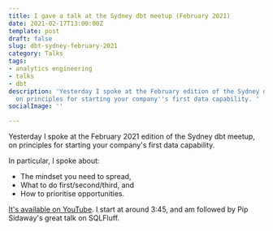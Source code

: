 ```yaml
---
title: I gave a talk at the Sydney dbt meetup (February 2021)
date: 2021-02-17T13:00:00Z
template: post
draft: false
slug: dbt-sydney-february-2021
category: Talks
tags:
- analytics engineering
- talks
- dbt
description: 'Yesterday I spoke at the February edition of the Sydney dbt meetup,
  on principles for starting your company''s first data capability. '
socialImage: ''

---
```

Yesterday I spoke at the February 2021 edition of the Sydney dbt meetup, on principles for starting your company's first data capability.

In particular, I spoke about:

* The mindset you need to spread,
* What to do first/second/third, and
* How to prioritise opportunities.

[It's available on YouTube](https://youtu.be/ZltzrTGD5Ms?t=223 "YouTube video"). I start at around 3:45, and am followed by Pip Sidaway's great talk on SQLFluff.